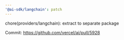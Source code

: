 ```yaml
---
'@ai-sdk/langchain': patch
---
```


chore(providers/langchain): extract to separate package

Commit: https://github.com/vercel/ai/pull/5928
